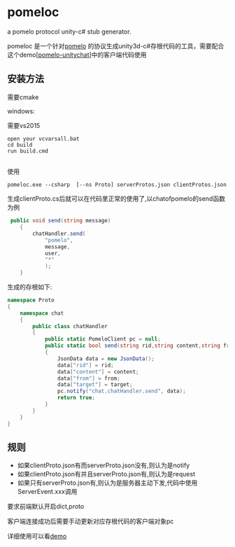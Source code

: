 # pomeloc

a pomelo protocol unity-c# stub generator.

pomeloc 是一个针对[pomelo](https://github.com/NetEase/pomelo) 的协议生成unity3d-c#存根代码的工具，需要配合这个demo[[pomelo-unitychat](https://github.com/flamefox/pomelo-unitychat)]中的客户端代码使用

## 安装方法
需要cmake

windows:

需要vs2015
```batch
open your vcvarsall.bat 
cd build
run build.cmd
```
##

使用
```batch
pomeloc.exe --csharp  [--ns Proto] serverProtos.json clientProtos.json
```

生成clientProto.cs后就可以在代码里正常的使用了,以chatofpomelo的send函数为例
```csharp
 public void send(string message)
    {
        chatHandler.send(
            "pomelo",
            message,
            user,
            "*"
            );
    }
```

生成的存根如下:
```csharp
namespace Proto
{
    namespace chat
    {
        public class chatHandler
        {
            public static PomeloClient pc = null;
            public static bool send(string rid,string content,string from,string target)
            {
                JsonData data = new JsonData();
                data["rid"] = rid;
                data["content"] = content;
                data["from"] = from;
                data["target"] = target;
                pc.notify("chat.chatHandler.send", data);
                return true;
            }
        }
    }
}
```

## 规则
* 如果clientProto.json有而serverProto.json没有,则认为是notify
* 如果clientProto.json有并且serverProto.json有,则认为是request
* 如果只有serverProto.json有,则认为是服务器主动下发,代码中使用ServerEvent.xxx调用

要求前端默认开启dict,proto

客户端连接成功后需要手动更新对应存根代码的客户端对象pc

详细使用可以看[demo](https://github.com/flamefox/pomelo-unitychat)